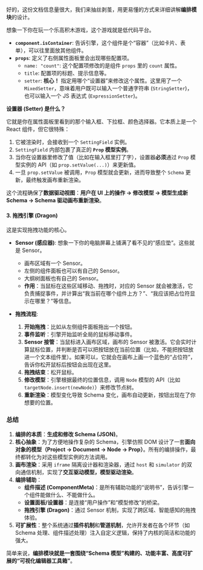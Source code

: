 好的，这份文档信息量很大，我们来抽丝剥茧，用更易懂的方式来详细讲解**编排模块**的设计。

想象一下你在玩一个乐高积木游戏，这个游戏就是低代码平台。

- **`component.isContainer`**: 告诉引擎，这个组件是个“容器”（比如卡片、表单），可以往里面放其他组件。
- **`props`**: 定义了右侧属性面板里会出现哪些配置项。
  - `name: "count"`: 这个配置项修改的是组件 `props` 里的 `count` 属性。
  - `title`: 配置项的标题、提示信息等。
  - `setter`: **核心！** 指定用哪个“设置器”来修改这个属性。这里用了一个 `MixedSetter`，意味着用户既可以输入一个普通字符串 (`StringSetter`)，也可以输入一个 JS 表达式 (`ExpressionSetter`)。

**设置器 (Setter) 是什么？**

它就是你在属性面板里看到的那个输入框、下拉框、颜色选择器。它本质上是一个 React 组件，但它很特殊：

1.  它被渲染时，会接收到一个 `SettingField` 实例。
2.  `SettingField` 内部包裹了真正的 **`Prop` 模型实例**。
3.  当你在设置器里修改了值（比如在输入框里打了字），设置器**必须**通过 `Prop` 模型实例的 API（如 `prop.setValue(...)`）来更新值。
4.  一旦 `prop.setValue` 被调用，`Prop` 模型就会更新，进而导致整个 `Schema` 更新，最终触发画布重新渲染。

这个流程确保了**数据驱动视图**：**用户在 UI 上的操作 -> 修改模型 -> 模型生成新 Schema -> Schema 驱动画布重新渲染**。

#### 3. 拖拽引擎 (Dragon)

这是实现拖拽功能的核心。

- **Sensor (感应器)**: 想象一下你的电脑屏幕上铺满了看不见的“感应垫”。这些就是 Sensor。

  - 画布区域有一个 Sensor。
  - 左侧的组件面板也可以有自己的 Sensor。
  - 大纲树面板也有自己的 Sensor。
  - **作用**：当鼠标在这些区域移动、拖拽时，对应的 Sensor 就会被激活，它负责捕捉事件，并计算出“我当前在哪个组件上方？”、“我应该把占位符显示在哪里？”等信息。

- **拖拽流程**:
  1.  **开始拖拽**：比如从左侧组件面板拖出一个按钮。
  2.  **事件监听**：引擎开始监听全局的鼠标移动事件。
  3.  **Sensor 接管**：当鼠标进入画布区域，画布的 Sensor 被激活。它会实时计算鼠标位置，并判断是否可以把按钮放在当前位置（比如，不能把按钮放进一个文本组件里）。如果可以，它就会在画布上画一个蓝色的“占位符”，告诉你松开鼠标后按钮会出现在这里。
  4.  **拖拽结束**：松开鼠标。
  5.  **修改模型**：引擎根据最终的位置信息，调用 `Node` 模型的 API（比如 `targetNode.insert(newNode)`）来修改节点树。
  6.  **重新渲染**：模型变化导致 Schema 变化，画布自动更新，按钮出现在了你想要的位置。

### 总结

1.  **编排的本质**：**生成和修改 Schema (JSON)**。
2.  **核心抽象**：为了方便地操作复杂的 Schema，引擎仿照 DOM 设计了一套**面向对象的模型（Project -> Document -> Node -> Prop）**。所有的编排操作，最终都转化为对这些模型实例的方法调用。
3.  **画布渲染**：采用 `iframe` 隔离设计器和渲染器，通过 `host` 和 `simulator` 的双向通信机制，实现了**交互驱动模型，模型驱动渲染**。
4.  **编排辅助**：
    - **组件描述 (ComponentMeta)**：是所有辅助功能的“说明书”，告诉引擎一个组件能做什么、不能做什么。
    - **设置面板/设置器**：是连接“用户操作”和“模型修改”的桥梁。
    - **拖拽引擎 (Dragon)**：通过 Sensor 机制，实现了跨区域、智能感知的拖拽体验。
5.  **可扩展性**：整个系统通过**插件机制**和**管道机制**，允许开发者在各个环节（如 Schema 处理、组件描述处理）注入自定义逻辑，保持了内核的简洁和功能的强大。

简单来说，**编排模块就是一套围绕“Schema 模型”构建的、功能丰富、高度可扩展的“可视化编辑器工具箱”**。
